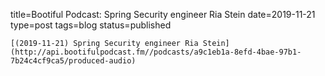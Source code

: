 
title=Bootiful Podcast: Spring Security engineer Ria Stein
date=2019-11-21
type=post
tags=blog
status=published
~~~~~~
[(2019-11-21) Spring Security engineer Ria Stein](http://api.bootifulpodcast.fm//podcasts/a9c1eb1a-8efd-4bae-97b1-7b24c4cf9ca5/produced-audio) 
            